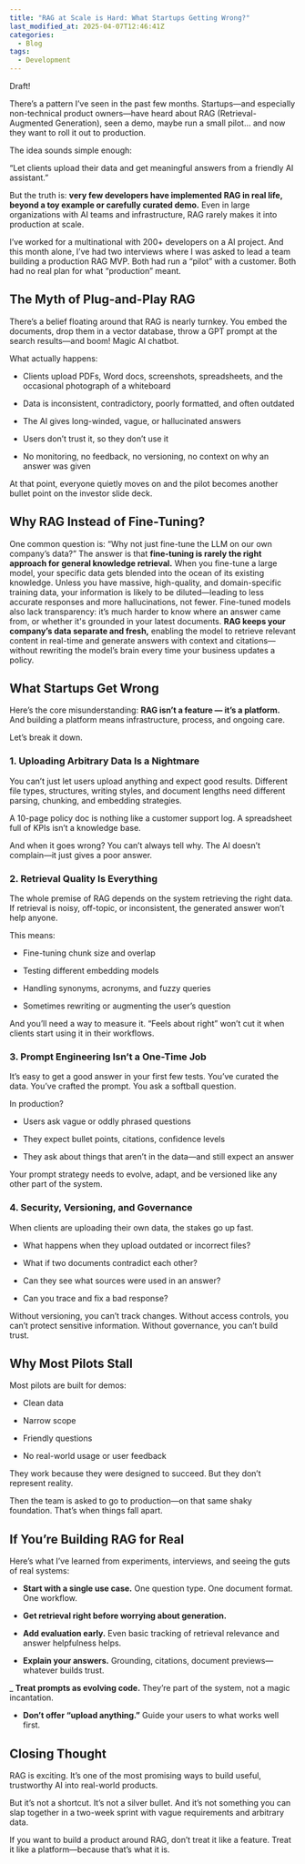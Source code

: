 ```yaml
---
title: "RAG at Scale is Hard: What Startups Getting Wrong?"
last_modified_at: 2025-04-07T12:46:41Z
categories:
  - Blog
tags:
  - Development
---
```


Draft!

There’s a pattern I’ve seen in the past few months.
Startups—and especially non-technical product owners—have heard about RAG (Retrieval-Augmented Generation), seen a demo, maybe run a small pilot… and now they want to roll it out to production.

The idea sounds simple enough:

“Let clients upload their data and get meaningful answers from a friendly AI assistant.”

But the truth is: **very few developers have implemented RAG in real life, beyond a toy example or carefully curated demo.** Even in large organizations with AI teams and infrastructure, RAG rarely makes it into production at scale.

I’ve worked for a multinational with 200+ developers on a AI project. And this month alone, I’ve had two interviews where I was asked to lead a team building a production RAG MVP.
Both had run a “pilot” with a customer. Both had no real plan for what “production” meant.

## The Myth of Plug-and-Play RAG

There’s a belief floating around that RAG is nearly turnkey.
You embed the documents, drop them in a vector database, throw a GPT prompt at the search results—and boom! Magic AI chatbot.

What actually happens:

- Clients upload PDFs, Word docs, screenshots, spreadsheets, and the occasional photograph of a whiteboard

- Data is inconsistent, contradictory, poorly formatted, and often outdated

- The AI gives long-winded, vague, or hallucinated answers

- Users don’t trust it, so they don’t use it

- No monitoring, no feedback, no versioning, no context on why an answer was given

At that point, everyone quietly moves on and the pilot becomes another bullet point on the investor slide deck.

## Why RAG Instead of Fine-Tuning?

One common question is: “Why not just fine-tune the LLM on our own company’s data?”
The answer is that **fine-tuning is rarely the right approach for general knowledge retrieval.** When you fine-tune a large model, your specific data gets blended into the ocean of its existing knowledge. Unless you have massive, high-quality, and domain-specific training data, your information is likely to be diluted—leading to less accurate responses and more hallucinations, not fewer. Fine-tuned models also lack transparency: it’s much harder to know where an answer came from, or whether it's grounded in your latest documents.
**RAG keeps your company’s data separate and fresh,** enabling the model to retrieve relevant content in real-time and generate answers with context and citations—without rewriting the model’s brain every time your business updates a policy.

## What Startups Get Wrong

Here’s the core misunderstanding:
**RAG isn’t a feature — it’s a platform.**
And building a platform means infrastructure, process, and ongoing care.

Let’s break it down.

### 1. Uploading Arbitrary Data Is a Nightmare

You can’t just let users upload anything and expect good results. Different file types, structures, writing styles, and document lengths need different parsing, chunking, and embedding strategies.

A 10-page policy doc is nothing like a customer support log. A spreadsheet full of KPIs isn’t a knowledge base.

And when it goes wrong? You can’t always tell why. The AI doesn’t complain—it just gives a poor answer.

### 2. Retrieval Quality Is Everything

The whole premise of RAG depends on the system retrieving the right data. If retrieval is noisy, off-topic, or inconsistent, the generated answer won’t help anyone.

This means:

- Fine-tuning chunk size and overlap

- Testing different embedding models

- Handling synonyms, acronyms, and fuzzy queries

- Sometimes rewriting or augmenting the user’s question

And you’ll need a way to measure it. “Feels about right” won’t cut it when clients start using it in their workflows.

### 3. Prompt Engineering Isn’t a One-Time Job

It’s easy to get a good answer in your first few tests. You’ve curated the data. You’ve crafted the prompt. You ask a softball question.

In production?

- Users ask vague or oddly phrased questions

- They expect bullet points, citations, confidence levels

- They ask about things that aren’t in the data—and still expect an answer

Your prompt strategy needs to evolve, adapt, and be versioned like any other part of the system.

### 4. Security, Versioning, and Governance

When clients are uploading their own data, the stakes go up fast.

- What happens when they upload outdated or incorrect files?

- What if two documents contradict each other?

- Can they see what sources were used in an answer?

- Can you trace and fix a bad response?

Without versioning, you can’t track changes. Without access controls, you can’t protect sensitive information. Without governance, you can’t build trust.

## Why Most Pilots Stall

Most pilots are built for demos:

- Clean data

- Narrow scope

- Friendly questions

- No real-world usage or user feedback

They work because they were designed to succeed. But they don’t represent reality.

Then the team is asked to go to production—on that same shaky foundation.
That’s when things fall apart.

## If You’re Building RAG for Real

Here’s what I’ve learned from experiments, interviews, and seeing the guts of real systems:

- **Start with a single use case.** One question type. One document format. One workflow.

- **Get retrieval right before worrying about generation.**

- **Add evaluation early.** Even basic tracking of retrieval relevance and answer helpfulness helps.

- **Explain your answers.** Grounding, citations, document previews—whatever builds trust.

\_ **Treat prompts as evolving code.** They’re part of the system, not a magic incantation.

- **Don’t offer “upload anything.”** Guide your users to what works well first.

## Closing Thought

RAG is exciting. It’s one of the most promising ways to build useful, trustworthy AI into real-world products.

But it’s not a shortcut. It’s not a silver bullet. And it’s not something you can slap together in a two-week sprint with vague requirements and arbitrary data.

If you want to build a product around RAG, don’t treat it like a feature.
Treat it like a platform—because that’s what it is.
